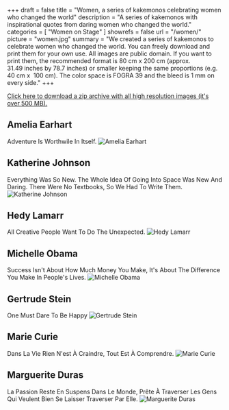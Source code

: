 +++
draft 		= false
title 		= "Women, a series of kakemonos celebrating women who changed the world"
description	= "A series of kakemonos with inspirational quotes from daring women who changed the world."
categories	= [ "Women on Stage" ]
showrefs	= false
url			= "/women/"
picture		= "women.jpg"
summary		= "We created a series of kakemonos to celebrate women who changed the world. You can freely download and print them for your own use. All images are public domain. If you want to print them, the recommended format is 80 cm x 200 cm (approx. 31.49 inches by 78.7 inches) or smaller keeping the same proportions (e.g. 40 cm x  100 cm). The color space is FOGRA 39 and the bleed is 1 mm on every side."
+++
 
[Click here to download a zip archive with all high resolution images (it's over 500 MB).](https://www.dropbox.com/s/8lyeeflfqlyjelm/women.zip?dl=1)

## Amelia Earhart
Adventure Is Worthwile In Itself.
![Amelia Earhart](/women/amelia_earhart_thumb.jpg)

## Katherine Johnson
Everything Was So New. The Whole Idea Of Going Into Space Was New And Daring. There Were No Textbooks, So We Had To Write Them.
![Katherine Johnson](/women/katherine_johnson_thumb.jpg)

## Hedy Lamarr
All Creative People Want To Do The Unexpected.
![Hedy Lamarr](/women/hedy_lamarr_thumb.jpg)

## Michelle Obama
Success Isn't About How Much Money You Make, It's About The Difference You Make In People's Lives.
![Michelle Obama](/women/michelle_obama_thumb.jpg)

## Gertrude Stein
One Must Dare To Be Happy
![Gertrude Stein](/women/gertrude_stein_thumb.jpg)

## Marie Curie
Dans La Vie Rien N'est À Craindre, Tout Est À Comprendre.
![Marie Curie](/women/marie_curie_thumb.jpg)

## Marguerite Duras
La Passion Reste En Suspens Dans Le Monde, Prête À Traverser Les Gens Qui Veulent Bien Se Laisser Traverser Par Elle.
![Marguerite Duras](/women/marguerite_duras_thumb.jpg)
